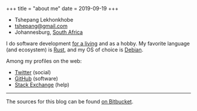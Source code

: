 +++
title = "about me"
date = 2019-09-19
+++

- Tshepang Lekhonkhobe
- <tshepang@gmail.com>
- Johannesburg, [South Africa]

I do software development [for a living] and as a hobby.
My favorite language (and ecosystem) is [Rust], and my OS of choice is
[Debian].

Among my profiles on the web:

- [Twitter] (social)
- [GitHub] (software)
- [Stack Exchange] (help)

---

The sources for this blog can be found [on Bitbucket].

  [South Africa]: https://en.wikipedia.org/wiki/South_Africa
  [for a living]: https://panoptix.co.za
  [Rust]: https://rust-lang.org
  [Debian]: https://debian.org
  [GitHub]: https://github.com/tshepang
  [Stack Exchange]: https://stackexchange.com/users/125744
  [Twitter]: https://twitter.com/tshepang_dev
  [on Bitbucket]: https://bitbucket.org/tshepang/blog
